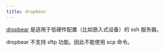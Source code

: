 ```yaml
---
title: dropbear
---
```



[dropbear](https://github.com/mkj/dropbear) 是适用于低硬件配置（比如嵌入式设备）的 ssh 服务器。

dropbear 不支持 sftp 功能。因此不能使用 scp 命令。

